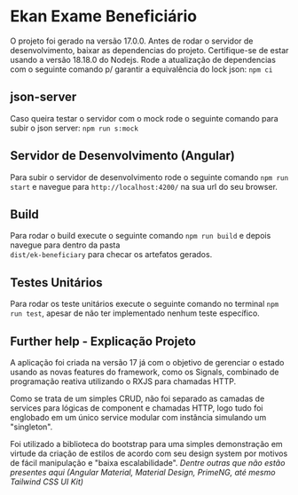 # Ekan Exame Beneficiário

O projeto foi gerado na versão 17.0.0.
Antes de rodar o servidor de desenvolvimento, baixar as dependencias do projeto.
Certifique-se de estar usando a versão 18.18.0 do Nodejs.
Rode a atualização de dependencias com o seguinte comando p/ garantir a equivalência do lock json: `npm ci`

## json-server

Caso queira testar o servidor com o mock rode o seguinte comando para subir o json server: `npm run s:mock`

## Servidor de Desenvolvimento (Angular)

Para subir o servidor de desenvolvimento rode o seguinte comando `npm run start` e navegue para `http://localhost:4200/` na sua url do seu browser.

## Build

Para rodar o build execute o seguinte comando `npm run build` e depois navegue para dentro da pasta <br/> `dist/ek-beneficiary` para checar os artefatos gerados.

## Testes Unitários

Para rodar os teste unitários execute o seguinte comando no terminal `npm run test`, apesar de não ter implementado nenhum teste específico.

## Further help - Explicação Projeto

A aplicação foi criada na versão 17 já com o objetivo de gerenciar o estado usando as novas features do framework, como os Signals,
combinado de programação reativa utilizando o RXJS para chamadas HTTP. 

Como se trata de um simples CRUD, não foi separado as camadas de services para lógicas de component e chamadas HTTP,
logo tudo foi englobado em um único service modular com instância simulando um "singleton".

Foi utilizado a biblioteca do bootstrap para uma simples demonstração em virtude da criação de estilos de acordo com seu design system por motivos de fácil manipulação e "baixa escalabilidade".
*Dentre outras que não estão presentes aqui (Angular Material, Material Design, PrimeNG, até mesmo Tailwind CSS UI Kit)*
